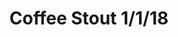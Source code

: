 ---
title: Coffee Stout 1/1/18
bjcp_cat: American Amber Ale (6 B)
brew_date: January 01, 2018
type: homebrew_recipe
short_description: Another iteration of the coffee stout
page_url: /recipes/Coffee_Stout_1_1_18.html
---